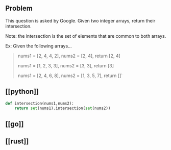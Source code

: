 ## Problem

This question is asked by Google. Given two integer arrays, return their intersection.

Note: the intersection is the set of elements that are common to both arrays.

Ex: Given the following arrays...

> nums1 = [2, 4, 4, 2], nums2 = [2, 4], return [2, 4]
>
> nums1 = [1, 2, 3, 3], nums2 = [3, 3], return [3]
>
> nums1 = [2, 4, 6, 8], nums2 = [1, 3, 5, 7], return \[]\`

## [[python]]

```python
def intersection(nums1,nums2):
    return set(nums1).intersection(set(nums2))
```

## [[go]]

## [[rust]]

